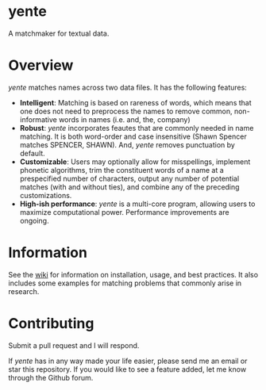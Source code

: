 # yente

A matchmaker for textual data.

# Overview

*yente* matches names across two data files. It has the following features:

* **Intelligent**: Matching is based on rareness of words, which means that one does not need to preprocess the names to remove common, non-informative words in names (i.e. and, the, company)
* **Robust**: *yente* incorporates feautes that are commonly needed in name matching. It is both word-order and case insensitive (Shawn Spencer matches SPENCER, SHAWN). And, *yente* removes punctuation by default.
* **Customizable**: Users may optionally allow for misspellings, implement phonetic algorithms, trim the constituent words of a name at a prespecified number of characters, output any number of potential matches (with and without ties), and combine any of the preceding customizations.
* **High-ish performance**: *yente* is a multi-core program, allowing users to maximize computational power. Performance improvements are ongoing.

# Information

See the [wiki](https://github.com/tumarkin/yente/wiki) for information on installation, usage, and best practices. It also includes some examples for matching problems that commonly arise in research.

# Contributing

Submit a pull request and I will respond.

If *yente* has in any way made your life easier, please send me an email or star this repository. If you would like to see a feature added, let me know through the Github forum.

